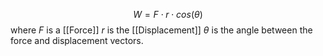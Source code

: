
$$W = F \cdot r \cdot cos(\theta)$$
where
	$F$ is a [[Force]]
	$r$ is the [[Displacement]]
	$\theta$ is the angle between the force and displacement vectors.